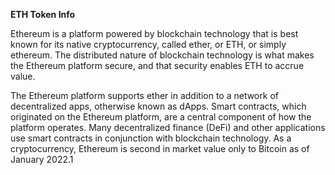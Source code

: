 **ETH Token Info**

Ethereum is a platform powered by blockchain technology that is best known for its native cryptocurrency, called ether, or ETH, or simply ethereum. 
The distributed nature of blockchain technology is what makes the Ethereum platform secure, and that security enables ETH to accrue value.

The Ethereum platform supports ether in addition to a network of decentralized apps, otherwise known as dApps. 
Smart contracts, which originated on the Ethereum platform, are a central component of how the platform operates. 
Many decentralized finance (DeFi) and other applications use smart contracts in conjunction with blockchain technology.
As a cryptocurrency, Ethereum is second in market value only to Bitcoin as of January 2022.1
